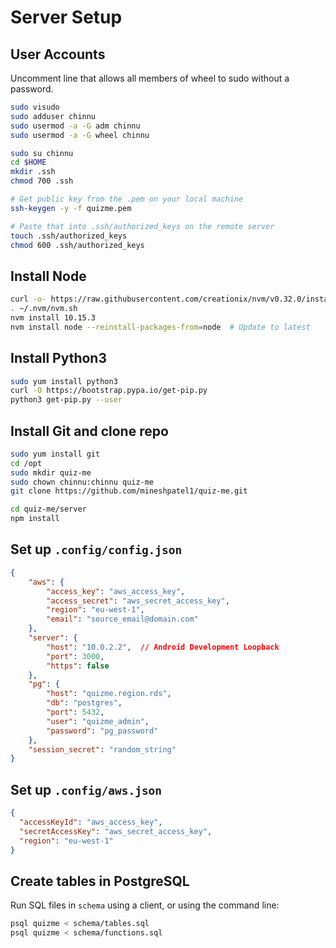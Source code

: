 # Server Setup

## User Accounts

Uncomment line that allows all members of wheel to sudo without a password.

```bash
sudo visudo
sudo adduser chinnu
sudo usermod -a -G adm chinnu
sudo usermod -a -G wheel chinnu

sudo su chinnu
cd $HOME
mkdir .ssh
chmod 700 .ssh

# Get public key from the .pem on your local machine
ssh-keygen -y -f quizme.pem

# Paste that into .ssh/authorized_keys on the remote server
touch .ssh/authorized_keys
chmod 600 .ssh/authorized_keys
```

##  Install Node

```bash
curl -o- https://raw.githubusercontent.com/creationix/nvm/v0.32.0/install.sh | bash
. ~/.nvm/nvm.sh
nvm install 10.15.3
nvm install node --reinstall-packages-from=node  # Update to latest
```

##  Install Python3

```bash
sudo yum install python3
curl -O https://bootstrap.pypa.io/get-pip.py
python3 get-pip.py --user
```

## Install Git and clone repo

```bash
sudo yum install git
cd /opt
sudo mkdir quiz-me
sudo chown chinnu:chinnu quiz-me
git clone https://github.com/mineshpatel1/quiz-me.git

cd quiz-me/server
npm install
```

## Set up `.config/config.json`

```json
{
    "aws": {
        "access_key": "aws_access_key",
        "access_secret": "aws_secret_access_key",
        "region": "eu-west-1",
        "email": "source_email@domain.com"
    },
    "server": {
        "host": "10.0.2.2",  // Android Development Loopback
        "port": 3000,
        "https": false
    },
    "pg": {
        "host": "quizme.region.rds",
        "db": "postgres",
        "port": 5432,
        "user": "quizme_admin",
        "password": "pg_password"
    },
    "session_secret": "random_string"
}
```

## Set up `.config/aws.json`

```json
{ 
  "accessKeyId": "aws_access_key", 
  "secretAccessKey": "aws_secret_access_key",
  "region": "eu-west-1"
}
```

## Create tables in PostgreSQL

Run SQL files in `schema` using a client, or using the command line:

```bash
psql quizme < schema/tables.sql
psql quizme < schema/functions.sql
```
